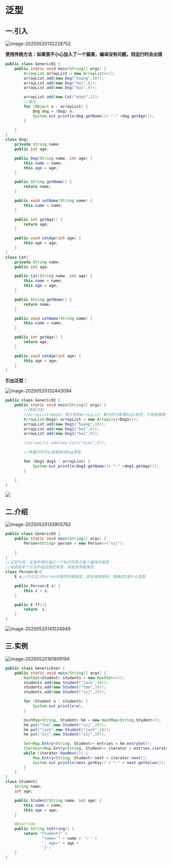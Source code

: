 # 泛型

## 一.引入

![image-20250520132228752](C:\Users\24709\AppData\Roaming\Typora\typora-user-images\image-20250520132228752.png)

**使用传统方法：如果我不小心加入了一个猫类，编译没有问题，但运行时会出错**

```java
public class Generic01 {
    public static void main(String[] args) {
        ArrayList arrayList = new ArrayList<>();
        arrayList.add(new Dog("huang",10));
        arrayList.add(new Dog("hei",6));
        arrayList.add(new Dog("bai",9));

        arrayList.add(new Cat("mimi",2));
        //遍历
        for (Object o : arrayList) {
            Dog dog = (Dog) o;
            System.out.println(dog.getName()+ "-" +dog.getAge());
        }

    }
}
class Dog{
    private String name;
    public int age;

    public Dog(String name, int age) {
        this.name = name;
        this.age = age;
    }

    public String getName() {
        return name;
    }

    public void setName(String name) {
        this.name = name;
    }

    public int getAge() {
        return age;
    }

    public void setAge(int age) {
        this.age = age;
    }
}
class Cat{
    private String name;
    public int age;

    public Cat(String name, int age) {
        this.name = name;
        this.age = age;
    }

    public String getName() {
        return name;
    }

    public void setName(String name) {
        this.name = name;
    }

    public int getAge() {
        return age;
    }

    public void setAge(int age) {
        this.age = age;
    }
}
```



**引出泛型：**

![image-20250520132443094](C:\Users\24709\AppData\Roaming\Typora\typora-user-images\image-20250520132443094.png)

```java
public class Generic02 {
    public static void main(String[] args) {
        //使用泛型
        //ArrayList<Dog1> 表示放到ArrayList 集合的元素是Dog1类型，不是就报错
        ArrayList<Dog1> arrayList = new ArrayList<Dog1>();
        arrayList.add(new Dog1("huang",10));
        arrayList.add(new Dog1("hei",6));
        arrayList.add(new Dog1("bai",9));

        //arrayList.add(new Cat1("mimi",2));

        //再遍历时可以直接取出Dog类型

        for (Dog1 dog1 : arrayList) {
            System.out.println(dog1.getName()+ "-" +dog1.getAge());
        }

    }
}
```

![](C:\Users\24709\AppData\Roaming\Typora\typora-user-images\image-20250520133654895.png)





## 二.介绍

![image-20250520133905762](C:\Users\24709\AppData\Roaming\Typora\typora-user-images\image-20250520133905762.png)

```java
public class Generic03 {
    public static void main(String[] args) {
        Person<String> person = new Person<>("szj");
        
    }
}
//泛型作用：在类声明时通过一个标识符表示某个属性的类型
//或者是某个方法的返回值的类型，或者是参数类型
class Person<E>{
    E s;//E在定义Person对象的时候指定，即在编译期间，就确定E是什么类型

    public Person(E s) {
        this.s = s;
    }

    public E ff(){
        return  s;
    }
}
```



![image-20250520141024949](C:\Users\24709\AppData\Roaming\Typora\typora-user-images\image-20250520141024949.png)





## 三.实例

![image-20250520161609194](C:\Users\24709\AppData\Roaming\Typora\typora-user-images\image-20250520161609194.png)

```java
public class GenericExer {
    public static void main(String[] args) {
        HashSet<Student> students = new HashSet<>();
        students.add(new Student("jack",18));
        students.add(new Student("tom",19));
        students.add(new Student("szj",20));

        for (Student o : students) {
            System.out.println(o);
        }

        HashMap<String, Student> hm = new HashMap<String,Student>();
        hm.put("tom",new Student("szj",20));
        hm.put("jack",new Student("jack",18));
        hm.put("szj",new Student("szj",20));

        Set<Map.Entry<String, Student>> entries = hm.entrySet();
        Iterator<Map.Entry<String, Student>> iterator = entries.iterator();
        while (iterator.hasNext()) {
            Map.Entry<String, Student> next = iterator.next();
            System.out.println(next.getKey() + "-" + next.getValue());
        }
    }
}
class Student{
    String name;
    int age;

    public Student(String name, int age) {
        this.name = name;
        this.age = age;
    }

    @Override
    public String toString() {
        return "Student{" +
                "name='" + name + '\'' +
                ", age=" + age +
                '}';
    }
}
```

